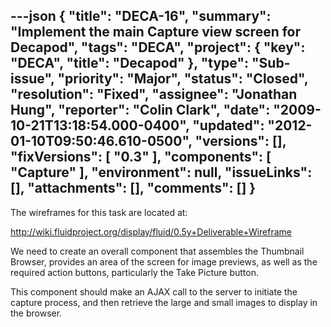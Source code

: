 ---json
{
  "title": "DECA-16",
  "summary": "Implement the main Capture view screen for Decapod",
  "tags": "DECA",
  "project": {
    "key": "DECA",
    "title": "Decapod"
  },
  "type": "Sub-issue",
  "priority": "Major",
  "status": "Closed",
  "resolution": "Fixed",
  "assignee": "Jonathan Hung",
  "reporter": "Colin Clark",
  "date": "2009-10-21T13:18:54.000-0400",
  "updated": "2012-01-10T09:50:46.610-0500",
  "versions": [],
  "fixVersions": [
    "0.3"
  ],
  "components": [
    "Capture"
  ],
  "environment": null,
  "issueLinks": [],
  "attachments": [],
  "comments": []
}
---
The wireframes for this task are located at:

<http://wiki.fluidproject.org/display/fluid/0.5y+Deliverable+Wireframe>

We need to create an overall component that assembles the Thumbnail Browser, provides an area of the screen for image previews, as well as the required action buttons, particularly the Take Picture button.

This component should make an AJAX call to the server to initiate the capture process, and then retrieve the large and small images to display in the browser.

        